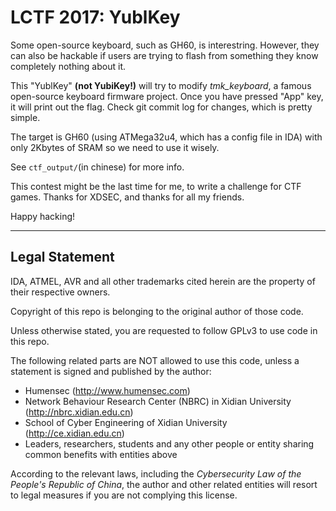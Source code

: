 # LCTF 2017: YublKey

Some open-source keyboard, such as GH60, is interestring. However, they can also be hackable if users are trying to flash from something they know completely nothing about it.

This "YublKey" **(not YubiKey!)** will try to modify *tmk_keyboard*, a famous open-source keyboard firmware project. Once you have pressed "App" key, it will print out the flag. Check git commit log for changes, which is pretty simple.

The target is GH60 (using ATMega32u4, which has a config file in IDA) with only 2Kbytes of SRAM so we need to use it wisely.

See `ctf_output/`(in chinese) for more info.

This contest might be the last time for me, to write a challenge for CTF games. Thanks for XDSEC, and thanks for all my friends.

Happy hacking!

* * *

## Legal Statement

IDA, ATMEL, AVR and all other trademarks cited herein are the property of their respective owners.

Copyright of this repo is belonging to the original author of those code.

Unless otherwise stated, you are requested to follow GPLv3 to use code in this repo.

The following related parts are NOT allowed to use this code, unless a statement is signed and published by the author:

* Humensec (http://www.humensec.com)
* Network Behaviour Research Center (NBRC) in Xidian University (http://nbrc.xidian.edu.cn)
* School of Cyber Engineering of Xidian University (http://ce.xidian.edu.cn)
* Leaders, researchers, students and any other people or entity sharing common benefits with entities above

According to the relevant laws, including the *Cybersecurity Law of the People's Republic of China*, the author and other related entities will resort to legal measures if you are not complying this license.
